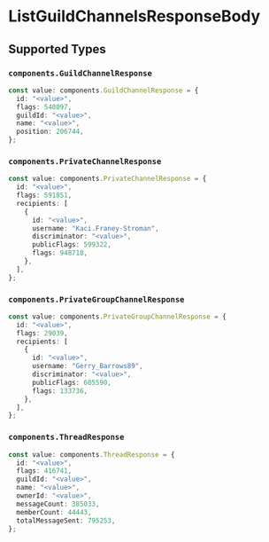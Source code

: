 # ListGuildChannelsResponseBody


## Supported Types

### `components.GuildChannelResponse`

```typescript
const value: components.GuildChannelResponse = {
  id: "<value>",
  flags: 548097,
  guildId: "<value>",
  name: "<value>",
  position: 206744,
};
```

### `components.PrivateChannelResponse`

```typescript
const value: components.PrivateChannelResponse = {
  id: "<value>",
  flags: 591851,
  recipients: [
    {
      id: "<value>",
      username: "Kaci.Franey-Stroman",
      discriminator: "<value>",
      publicFlags: 599322,
      flags: 948718,
    },
  ],
};
```

### `components.PrivateGroupChannelResponse`

```typescript
const value: components.PrivateGroupChannelResponse = {
  id: "<value>",
  flags: 29039,
  recipients: [
    {
      id: "<value>",
      username: "Gerry_Barrows89",
      discriminator: "<value>",
      publicFlags: 605590,
      flags: 133736,
    },
  ],
};
```

### `components.ThreadResponse`

```typescript
const value: components.ThreadResponse = {
  id: "<value>",
  flags: 416741,
  guildId: "<value>",
  name: "<value>",
  ownerId: "<value>",
  messageCount: 385033,
  memberCount: 44443,
  totalMessageSent: 795253,
};
```

